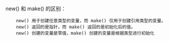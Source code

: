 new() 和 make() 的区别：

```
    new() 用于创建任意类型的变量，而 make() 仅用于创建引用类型的变量。
    new() 返回的是指针，而 make() 返回的是初始化后的值。
    new() 创建的变量是零值，make() 创建的变量是根据类型进行初始化
```
